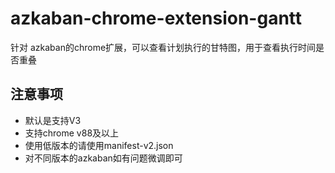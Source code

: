 # azkaban-chrome-extension-gantt
 针对 azkaban的chrome扩展，可以查看计划执行的甘特图，用于查看执行时间是否重叠

## 注意事项

 * 默认是支持V3
 * 支持chrome v88及以上
 * 使用低版本的请使用manifest-v2.json
 * 对不同版本的azkaban如有问题微调即可

